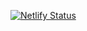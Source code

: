 [![Netlify Status](https://api.netlify.com/api/v1/badges/b30a6e65-9705-42bc-bb0f-cd13cf808355/deploy-status)](https://app.netlify.com/sites/sleepy-perlman-874aa7/deploys)